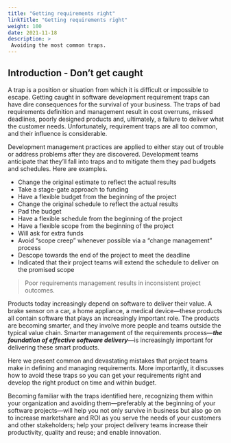 ```yaml
---
title: "Getting requirements right"
linkTitle: "Getting requirements right"
weight: 100
date: 2021-11-18
description: >
 Avoiding the most common traps.
---
```


## Introduction - Don’t get caught

A trap is a position or situation from which it is difficult or impossible to escape. Getting caught in software development requirement traps can have dire consequences for the survival of your business. The traps of bad requirements definition and management result in cost overruns, missed deadlines, poorly designed products and, ultimately, a failure to deliver what the customer needs. Unfortunately, requirement traps are all too common, and their influence is considerable.

Development management practices are applied to either stay out of trouble or address problems after they are discovered. Development teams anticipate that they’ll fall into traps and to mitigate them they pad budgets and schedules. Here are examples.

- Change the original estimate to reflect the actual results
- Take a stage-gate approach to funding
- Have a flexible budget from the beginning of the project
- Change the original schedule to reflect the actual results
- Pad the budget
- Have a flexible schedule from the beginning of the project
- Have a flexible scope from the beginning of the project
- Will ask for extra funds
- Avoid “scope creep” whenever possible via a “change management” process
- Descope towards the end of the project to meet the deadline
- Indicated that their project teams will extend the schedule to deliver on the promised scope

> Poor requirements management results in inconsistent project outcomes.

Products today increasingly depend on software to deliver their value. A brake sensor on a car, a home appliance, a medical device—these products all contain software that plays an increasingly important role. The products are becoming smarter, and they involve more people and teams outside the typical value chain. Smarter management of the requirements process—***the foundation of effective software delivery***—is increasingly important for delivering these smart products.

Here we present common and devastating mistakes that project teams make in defining and managing requirements. More importantly, it discusses how to avoid these traps so you can get your requirements right and develop the right product on time and within budget.

Becoming familiar with the traps identified here, recognizing them within your organization and avoiding them—preferably at the beginning of your software projects—will help you not only survive in business but also go on to increase marketshare and ROI as you serve the needs of your customers and other stakeholders; help your project delivery teams increase their productivity, quality and reuse; and enable innovation.
